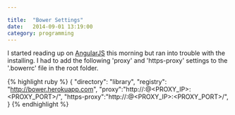 ```yaml
---

title:  "Bower Settings"
date:   2014-09-01 13:19:00
category: programming
---
```

I started reading up on [AngularJS](https://docs.angularjs.org/tutorial) this morning but ran into trouble with the installing. I had to add the following 
'proxy' and 'https-proxy' settings to the '.bowerrc' file in the root folder.

{% highlight ruby %}
{
  "directory": "library",
  "registry": "http://bower.herokuapp.com",
  "proxy":"http://<USERNAME>:<PASSWORD>@<PROXY_IP>:<PROXY_PORT>/",
  "https-proxy":"http://<USERNAME>:<PASSWORD>@<PROXY_IP>:<PROXY_PORT>/",
}
{% endhighlight %}